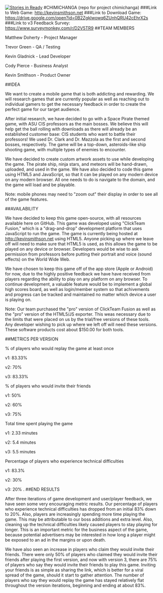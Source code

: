 [![Stories in Ready](https://badge.waffle.io/asu-cis-capstone/chimichanga.png?label=ready&title=Ready)](https://waffle.io/asu-cis-capstone/chimichanga)
#CHIMICHANGA
(repo for project chimichanga)
###Link to Web Game: http://kevinsmithson.net
###Link to Download Game: https://drive.google.com/open?id=0B2Zgklwowq6ZUnhQRU42cEhrX2s
###Link to v3 Feedback Survey: https://www.surveymonkey.com/r/D2V5TR9
##TEAM MEMBERS

Matthew Doherty - Project Manager

Trevor Green - QA / Testing

Kevin Gladnick - Lead Developer

Cody Pierce - Business Analyst

Kevin Smithson - Product Owner

##IDEA

We want to create a mobile game that is both addicting and rewarding. We will research games that are currently popular as well as reaching out to individual gamers to get the necessary feedback in order to create the perfect game for our target audience.

After initial research, we have decided to go with a Space Pirate themed game, with ASU CIS professors as the main bosses. We believe this will help get the ball rolling with downloads as there will already be an established customer base: CIS students who want to battle their professors! We used Dr. Clark and Dr. Mazzola as the first and second bosses, respectively. The game will be a top-down, asteroids-like ship shooting game, with multiple types of enemies to encounter. 

We have decided to create custom artwork assets to use while developing the game. The pirate ship, ninja stars, and meteors will be hand-drawn, uploaded, and used in the game. We have also decided to code this game using HTML5 and JavaScript, so that it can be played on any modern device on any modern browser. All one needs to do is navigate to the domain, and the game will load and be playable. 

Note: mobile phones may need to "zoom out" their display in order to see all of the game features.

##AVAILABILITY

We have decided to keep this game open-source, with all resources available here on GitHub. This game was developed using "ClickTeam Fusion," which is a "drag-and-drop" development platform that uses JavaScript to run the game. The game is currently being hosted at http://kevinsmithson.net using HTML5. Anyone picking up where we leave off will need to make sure that HTML5 is used, as this allows the game to be played on any device or browser. Developers would be wise to ask permission from professors before putting their portrait and voice (sound effects) on the World Wide Web.

We have chosen to keep this game off of the app store (Apple or Android) for now, due to the highly positive feedback we have have received from players regarding the ability to play on any platform on any browser. To continue development, a valuable feature would be to implement a global high scores board, as well as login/member system so that achivements and progress can be tracked and maintained no matter which device a user is playing on.

Note: Our team purchased the "pro" version of ClickTeam Fusion as well as the "pro" version of the HTML5/JS exporter. This weas necessary due to the limits that were placed on us by the trial/free versions of these tools. Any developer wishing to pick up where we left off will need these versions. These software products cost about $150.00 for both tools.

##METRICS PER VERSION

% of players who would replay the game at least once

v1: 83.33%

v2: 70%

v3: 83.33%

% of players who would invite their friends

v1: 50%

v2: 60%

v3: 75%

Total time spent playing the game

v1: 2.33 minutes

v2: 5.4 minutes

v3: 5.5 minutes

Percentage of players who experience technical difficulties

v1: 83.3%

v2: 30%

v3: 20%
.
##END RESULTS

After three iterations of game development and user/player feedback, we have seen some very encouraging metric results. Our percentage of players who experience technical difficulties has dropped from an initial 83% down to 20%. Also, players are increasingly spending more time playing the game. This may be attributable to our boss additions and extra level. Also, cleaning up the technical difficulties likely caused players to stay playing for longer. This is an important metric for the business aspect of the game, because potential advertisers may be interested in how long a player might be exposed to an ad in the margins or upon death.

We have also seen an increase in players who claim they would invite their friends. There were only 50% of players who claimed they would invite their friends after playing the first version, and now with version 3, there are 75% of players who say they would invite their friends to play this game. Inviting your friends is as simple as sharing the link, which is better for a viral spread of the game, should it start to gather attention. The number of players who say they would replay the game has stayed relatively flat throughout the version iterations, beginning and ending at about 83%.



